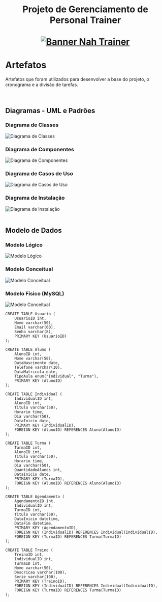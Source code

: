 <div align="center">
  <h1 align="center">
    Projeto de Gerenciamento de Personal Trainer
    <br />
    <br />
    <a href="">
      <img src="https://github.com/alessaduarte/projeto-aps/assets/100052794/992b17e9-9a2f-48e6-a751-b74ccd500d02" alt="Banner Nah Trainer">
    </a>
  </h1>
</div>

# Artefatos

Artefatos que foram utilizados para desenvolver a base do projeto, o cronograma e a divisâo de tarefas.

<br />

## Diagramas - UML e Padrões

### Diagrama de Classes

<img src="https://github.com/alessaduarte/projeto-aps/assets/100052794/e84d7b8a-3a17-4a50-b0ac-f4dedb53ab8f" alt="Diagrama de Classes">

<br />

### Diagrama de Componentes

<img src="https://github.com/alessaduarte/projeto-aps/assets/100052794/7ca64051-70cb-442d-8991-bc94e74c98f9" alt="Diagrama de Componentes">

<br />

### Diagrama de Casos de Uso

<img src="https://github.com/alessaduarte/projeto-aps/assets/100052794/525d230f-6b64-4458-8a91-5faa4b1f4ea2" alt="Diagrama de Casos de Uso">

<br />

### Diagrama de Instalação

<img src="https://github.com/alessaduarte/projeto-aps/assets/100052794/a0af9bab-6edb-4610-92f6-29863bf86f8e" alt="Diagrama de Instalação">

<br />
<br />

## Modelo de Dados

### Modelo Lógico

<img src="https://github.com/alessaduarte/projeto-aps/assets/100052794/45817716-5161-412b-98e1-888502115c73" alt="Modelo Lógico">

<br />

### Modelo Conceitual

<img src="https://github.com/alessaduarte/projeto-aps/assets/100052794/129c6efe-9daa-4f91-8aa0-8b3a9ff0e270" alt="Modelo Conceitual">

<br />

### Modelo Físico (MySQL)

<img src="https://github.com/alessaduarte/projeto-aps/assets/100052794/a50cf5e5-7090-4ea2-aff0-e49b11755122" alt="Modelo Conceitual">

```
CREATE TABLE Usuario (
  	UsuarioID int,
  	Nome varchar(50),
  	Email varchar(60),
  	Senha varchar(8),
  	PRIMARY KEY (UsuarioID)
);

CREATE TABLE Aluno (
  	AlunoID int,
  	Nome varchar(50),
  	DataNascimento date,
	Telefone varchar(10),
	DataMatricula date,
    TipoAula enum("Individual", "Turma"),
  	PRIMARY KEY (AlunoID)
);

CREATE TABLE Individual (
  	IndividualID int,
    AlunoID int,
  	Titulo varchar(50),
    Horario time,
  	Dia varchar(50),
	DataInicio date,
  	PRIMARY KEY (IndividualID),
    FOREIGN KEY (AlunoID) REFERENCES Aluno(AlunoID)
);

CREATE TABLE Turma (
  	TurmaID int,
    AlunoID int,
    Titulo varchar(50),
    Horario time,
  	Dia varchar(50),
  	QuantidadeAlunos int,
    DataInicio date,
  	PRIMARY KEY (TurmaID),
    FOREIGN KEY (AlunoID) REFERENCES Aluno(AlunoID)
);

CREATE TABLE Agendamento (
  	AgendamentoID int,
    IndividualID int,
    TurmaID int,
	Titulo varchar(50),
  	DataInicio datetime,
    DataFim datetime,
  	PRIMARY KEY (AgendamentoID),
    FOREIGN KEY (IndividualID) REFERENCES Individual(IndividualID),
    FOREIGN KEY (TurmaID) REFERENCES Turma(TurmaID)
);

CREATE TABLE Treino (
  	TreinoID int,
    IndividualID int,
    TurmaID int,
    Nome varchar(50),
  	Descricao varchar(100),
  	Serie varchar(100),
  	PRIMARY KEY (TreinoID),
    FOREIGN KEY (IndividualID) REFERENCES Individual(IndividualID),
    FOREIGN KEY (TurmaID) REFERENCES Turma(TurmaID)
);
```
